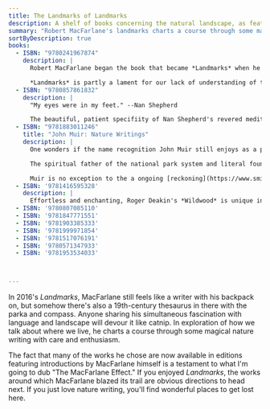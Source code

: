 ```yaml
---
title: The Landmarks of Landmarks
description: A shelf of books concerning the natural landscape, as featured in Robert MacFarlane's <em>Landmarks</em>.
summary: "Robert MacFarlane's landmarks charts a course through some magical Nature writing. Here are the features he navigates the way we talk about the natural world."
sortByDescription: true
books:
  - ISBN: "9780241967874"
    description: |
      Robert MacFarlane began the book that became *Landmarks* when he learned of certain words dropped from a recent edition of the *Oxford Junior Dictionary.* Among those excised were *acorn, kingfisher,* and *pasture* to make way for newly-essential terms such as *bullet-point, celebrity,* and *voicemail*. The move may very well be advisable for navigating the world we have made for ourselves and reflect (in the editors' words) “the consensus experience of modern-day childhood." Nevertheless Macfarlane convincingly argues the cull reflects the loss of something deeper, something shared between the people of a place in their language. 

      *Landmarks* is partly a lament for our lack of understanding of the natural world&mdash;and more precisely the very specific ways of talking about and living in very specific places. To name something is often to be able to see it: to learn that "smeuse" is a term in Sussex for the "gap in the base of a hedge made by the regular passage of a small animal" means being able to notice something new on your walk through the countryside. Nine glossaries mark the chapters of the book, each filled with dialectical variants of terms for the natural and geologigical features of precisely experienced places from a writer equally captivated by language and landscape. They are a delight in themselves, but the narrative journey between these ideas, and through terms at once new and familiar, is irresistible.
  - ISBN: "9780857861832"
    description: |
      "My eyes were in my feet." --Nan Shepherd

      The beautiful, patient specifiity of Nan Shepherd's revered meditation on years of wandering the austere Cairngorm mountains in Scotland, works on you like a spell. Its unforgettable prose worn over like the stones of a weatherbean plateau sat in a drawer, *The Living Mountain* sat unpublished in a drawer for 40 yearsand then spent 40 more accumulating a reknown as a classic of nature writing. As Robert Macfarlane says in his introduction to this edition: "Most works of mountain literature are written by men, and most of them focus on the goal of the summit. Nan Shepherd's aimless, sensual exploration of the Cairngorms is bracingly different."
  - ISBN: "9781883011246"
    title: "John Muir: Nature Writings"
    description: |
      One wonders if the name recognition John Muir still enjoys as a principal author of our modern ideas of nature has so far outstripped his reputation as an author of *actual* books that the wilderness icon is destined to be forever more worshipped than read. This would be a shame. 

      The spiritual father of the national park system and literal founder of the Sierra Club was an irrepressible advocate for the power and value of time spent outside, yes. But anyone who finds communion in those ideas but has never dipped into his still-very-readable, infectiously romantic writings is denying themselves a special pleasure. If ever anyone deserved a Library of America treatment, it must be the nation's most eloquent tramp: his words literally changed the American landscape. 

      Muir is no exception to the a ongoing [reckoning](https://www.smithsonianmag.com/smart-news/sierra-club-grapples-founder-john-muirs-racism-180975404/) with the [complicated legacy](https://crosscut.com/opinion/2020/08/john-muir-godfather-seattles-spiritual-life-and-racist) of the sainted figures of progressive causes. His work can survive this overdue contextualization, and encountering his thoughtful, ecstatically expressed sentiments on the page is itself a corrective to successive generations of uncritical hagiography. Alongside Thoreau, Leopold and Carson, this is the most essential writing about nature, period. It is also just plain enjoyable. You'll want to take a loaf of crusty bread up to a mountain meadow and read it under a tree.
  - ISBN: '9781416595328'
    description: |
      Effortless and enchanting, Roger Deakin's *Wildwood* is unique in its weaving of encyclopedic appreciation for trees and personal anecdote. Simply if uncharitably put, Deakin looks into his navel and finds a forest. It's idosyncratic and beautiful, and you might find yourself checking prices on flights to southern Kyrgyzstan just to see if an actual lived experience can live up to his description of a walnut forest, or driving around Suffolk looking for his 400-year-old digs, or just wishing you could be half as observant as this writer, who spent a lifetime carefully looking around him and beautifully recording it. Give this amazing study of what he dubbed "the fifth element" (wood), a little time to take root, and something beatuiful will grow.
  - ISBN: '9780807085110'
  - ISBN: '9781847771551'
  - ISBN: '9781903385333'
  - ISBN: '9781999971854'
  - ISBN: '9781517076191'
  - ISBN: '9780571347933'
  - ISBN: '9781953534033'



---
```


In 2016's *Landmarks*, MacFarlane still feels like a writer with his backpack on, but somehow there's also a 19th-century thesaurus in there with the parka and compass. Anyone sharing his simultaneous fascination with language and landscape will devour it like catnip.  In exploration of how we talk about where we live, he charts a course through some magical nature writing with care and enthusiasm. 

The fact that many of the works he chose are now available in editions featuring introductions by MacFarlane himself is a testament to what I'm going to dub "The MacFarlane Effect." If you enjoyed *Landmarks*, the works around which MacFarlane blazed its trail are obvious directions to head next. If you just love nature writing, you'll find wonderful places to get lost here.